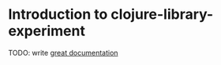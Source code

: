 # Introduction to clojure-library-experiment

TODO: write [great documentation](http://jacobian.org/writing/great-documentation/what-to-write/)
